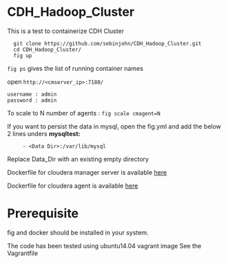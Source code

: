 CDH_Hadoop_Cluster
==================

This is a test to containerize CDH Cluster

```
  git clone https://github.com/sebinjohn/CDH_Hadoop_Cluster.git
  cd CDH_Hadoop_Cluster/
  fig up
```
``fig ps`` gives the list of running container names

open ``http://<cmserver_ip>:7180/ ``

```
username : admin
password : admin
```
To scale to N number of agents : ``fig scale cmagent=N``

If you want to persist the data in mysql, open the fig.yml and add the below 2 lines unders <b>mysqltest:</b>

``` volumes:
     - <Data Dir>:/var/lib/mysql
```

Replace Data_Dir with an existing empty directory

Dockerfile for cloudera manager server is available <a href="https://github.com/sebinjohn/cloudera_manager">here</a>

Dockerfile for cloudera agent is available <a href="https://github.com/sebinjohn/cloudera_agent">here</a>

Prerequisite
====================

fig and docker should be installed in your system.

The code has been tested using ubuntu14.04 vagrant image See the Vagrantfile
